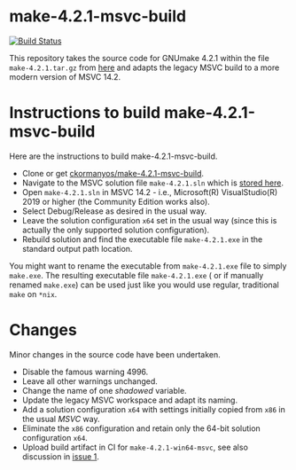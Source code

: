﻿make-4.2.1-msvc-build
==================

[![Build Status](https://github.com/ckormanyos/make-4.2.1-msvc-build/actions/workflows/make-4.2.1.yml/badge.svg)](https://github.com/ckormanyos/make-4.2.1-msvc-build/actions)

This repository takes the source code for GNUmake 4.2.1
within the file `make-4.2.1.tar.gz`
from [here](https://ftp.gnu.org/gnu/make/)
and adapts the legacy MSVC build to a more modern version of MSVC 14.2.

# Instructions to build make-4.2.1-msvc-build

Here are the instructions to build make-4.2.1-msvc-build.
  - Clone or get [ckormanyos/make-4.2.1-msvc-build](https://github.com/ckormanyos/make-4.2.1-msvc-build).
  - Navigate to the MSVC solution file `make-4.2.1.sln` which is [stored here](./make-4.2.1/).
  - Open `make-4.2.1.sln` in MSVC 14.2 - i.e., Microsoft(R) VisualStudio(R) 2019 or higher (the Community Edition works also).
  - Select Debug/Release as desired in the usual way.
  - Leave the solution configuration `x64` set in the usual way (since this is actually the only supported solution configuration).
  - Rebuild solution and find the executable file `make-4.2.1.exe` in the standard output path location.

You might want to rename the executable from `make-4.2.1.exe` file to simply `make.exe`.
The resulting executable file `make-4.2.1.exe` ( or if manually renamed `make.exe`)
can be used just like you would use regular, traditional `make` on `*nix`.

# Changes

Minor changes in the source code have been undertaken.
  - Disable the famous warning 4996.
  - Leave all other warnings unchanged.
  - Change the name of one _shadowed_ variable.
  - Update the legacy MSVC workspace and adapt its naming.
  - Add a solution configuration `x64` with settings initially copied from `x86` in the usual _MSVC_ way.
  - Eliminate the `x86` configuration and retain only the 64-bit solution configuration `x64`.
  - Upload build artifact in CI for `make-4.2.1-win64-msvc`, see also discussion in [issue 1](https://github.com/ckormanyos/make-4.2.1-msvc-build/issues/1).
